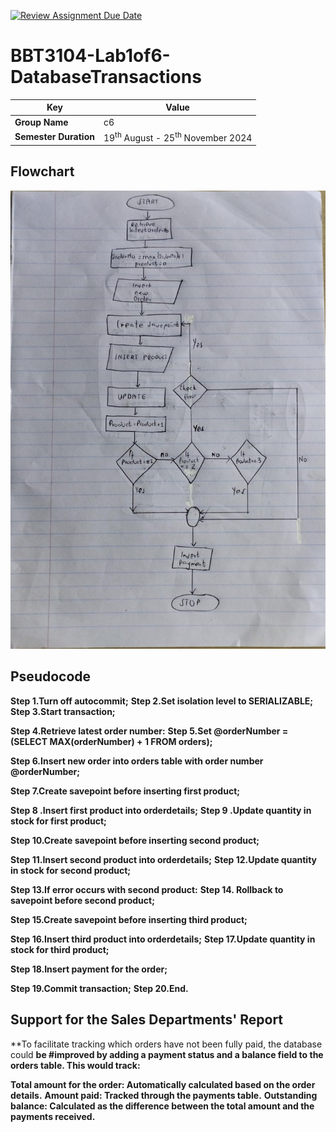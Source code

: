 [![Review Assignment Due Date](https://classroom.github.com/assets/deadline-readme-button-22041afd0340ce965d47ae6ef1cefeee28c7c493a6346c4f15d667ab976d596c.svg)](https://classroom.github.com/a/r-tQZu0l)
# BBT3104-Lab1of6-DatabaseTransactions


| **Key**                                                               | Value                                                                                                                                                                              |
|---------------|---------------------------------------------------------|
| **Group Name**                                                               | c6 |
| **Semester Duration**                                                 | 19<sup>th</sup> August - 25<sup>th</sup> November 2024                                                                                                                       |

## Flowchart

![Flowchart Image](images\Flowchart.jpg)

## Pseudocode
**Step 1.Turn off autocommit;**
**Step 2.Set isolation level to SERIALIZABLE;**
**Step 3.Start transaction;**

**Step 4.Retrieve latest order number:**
    **Step 5.Set @orderNumber = (SELECT MAX(orderNumber) + 1 FROM orders);**

**Step 6.Insert new order into orders table with order number @orderNumber;**

**Step 7.Create savepoint before inserting first product;**

**Step 8 .Insert first product into orderdetails;**
**Step 9 .Update quantity in stock for first product;**

**Step 10.Create savepoint before inserting second product;**

**Step 11.Insert second product into orderdetails;**
**Step 12.Update quantity in stock for second product;**

**Step 13.If error occurs with second product:**
   **Step 14. Rollback to savepoint before second product;**

**Step 15.Create savepoint before inserting third product;**

**Step 16.Insert third product into orderdetails;**
**Step 17.Update quantity in stock for third product;**

**Step 18.Insert payment for the order;**

**Step 19.Commit transaction;**
**Step 20.End.**

## Support for the Sales Departments' Report

**To facilitate tracking which orders have not been fully paid, the database could **be #improved by adding a payment status and a balance field to the orders table. This would track:**

**Total amount for the order: Automatically calculated based on the order details.**
**Amount paid: Tracked through the payments table.**
**Outstanding balance: Calculated as the difference between the total amount and the payments received.**



